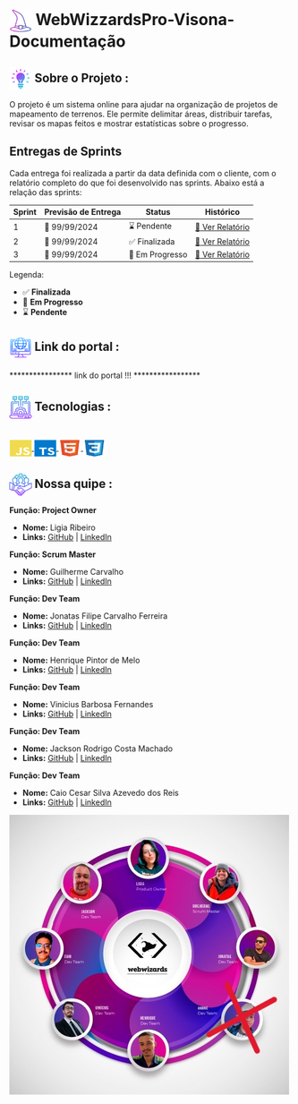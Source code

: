 <div>
<h1>
<img style="vertical-align: middle" alt="WW" height="40" width="40" src="./icon/chapeu-de-bruxa.png"> WebWizzardsPro-Visona-Documentação
</h1>
</div>

<div>
<h2>
<img style="vertical-align: middle" alt="WW" height="40" width="40" src="./icon/lampada.png"> Sobre o Projeto : 
</h2>
<p>
O projeto é um sistema online para ajudar na organização de projetos de mapeamento de terrenos. Ele permite delimitar áreas, distribuir tarefas, revisar os mapas feitos e mostrar estatísticas sobre o progresso. 
</p>
</div>

<h2> Entregas de Sprints </h2>

Cada entrega foi realizada a partir da data definida com o cliente, com o relatório completo do que foi desenvolvido nas sprints. Abaixo está a relação das sprints:

| Sprint | Previsão de Entrega | Status | Histórico |
| ------ | -------------------- | ------ | --------- |
|   1    | 📅 99/99/2024        | :hourglass: Pendente | [:round_pushpin: Ver Relatório](./Sprint01.md  ) |
|   2    | 📅 99/99/2024       | :white_check_mark: Finalizada | [:round_pushpin: Ver Relatório](./Sprint02.md) |
|   3    | 📅 99/99/2024       | :construction: Em Progresso | [:round_pushpin: Ver Relatório](./Sprint03.md) |

Legenda:
- :white_check_mark: **Finalizada**
- :construction: **Em Progresso**
- :hourglass: **Pendente**


<div>
<h2>

<img style="vertical-align: middle" alt="WW" height="40" width="40" src="./icon/navegador-da-web.png"> Link do portal :

</h2>
****************  link do portal !!!  *****************
</div>

<div>
<h2>

<img style="vertical-align: middle" alt="WW" height="40" width="40" src="./icon/tecnologia.png"> Tecnologias :

</h2>
</div>


 <div>
 <br>
  <a href="https://www.javascript.com/"> <img align="center" alt="Js" height="30" width="40" src="https://raw.githubusercontent.com/devicons/devicon/master/icons/javascript/javascript-plain.svg">
  </a>
  <a href="https://www.typescriptlang.org/"><img align="center" alt="Ts" height="30" width="40" src="https://raw.githubusercontent.com/devicons/devicon/master/icons/typescript/typescript-plain.svg">
  <a>
  <a href="https://html.com/"><img align="center" alt="HTML" height="30" width="40" src="https://raw.githubusercontent.com/devicons/devicon/master/icons/html5/html5-original.svg">
  </a>
  <a href="https://css3.com/"><img align="center" alt="CSS" height="30" width="40" src="https://raw.githubusercontent.com/devicons/devicon/master/icons/css3/css3-original.svg">
  </a>
  
  </div>

<div>
<h2>
<img style="vertical-align: middle" alt="WW" height="40" width="40" src="./icon/equipe.png"> Nossa quipe :
</h2>
 
**Função: Project Owner**
- **Nome:** Ligia Ribeiro
- **Links:** [GitHub](https://github.com/ligribeiro) | [LinkedIn](https://www.linkedin.com/in/liribeiro/)

**Função: Scrum Master**
- **Nome:** Guilherme Carvalho
- **Links:** [GitHub](https://github.com/cGuilhermec) | [LinkedIn](https://www.linkedin.com/in/guilherme-carvalho-1b8b08156/)

**Função: Dev Team**
- **Nome:** Jonatas Filipe Carvalho Ferreira
- **Links:** [GitHub](https://github.com/filipejonatas) | [LinkedIn](https://www.linkedin.com/in/jonatas-filipe-aa4534165/)

**Função: Dev Team**
- **Nome:** Henrique Pintor de Melo
- **Links:** [GitHub](https://github.com/HenriquePmelo) | [LinkedIn](https://www.linkedin.com/in/henrique-pintor-92448a28b/)

**Função: Dev Team**
- **Nome:** Vinicius Barbosa Fernandes
- **Links:** [GitHub](https://github.com/Viniciusfernandes2) | [LinkedIn](https://www.linkedin.com/in/vinicius-fernandes-6088a323b)

**Função: Dev Team**
- **Nome:** Jackson Rodrigo Costa Machado
- **Links:** [GitHub](https://github.com/jacksonrcmachado) | [LinkedIn](https://www.linkedin.com/in/jackson-rodrigo-costa-machado-b636a84a/)

**Função: Dev Team**
- **Nome:** Caio Cesar Silva Azevedo dos Reis
- **Links:** [GitHub](https://github.com/CaiooAzevedoo) | [LinkedIn](https://www.linkedin.com/in/caio-azevedo-dev/)


<img style="vertical-align: middle" alt="WW" src="./icon/equipePhoto.jpg">

</div>
